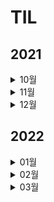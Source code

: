 # TIL

## 2021

<details>
<summary>10월</summary>
<div markdown="1">

- #### <a href = "2021/10/10.md"> 2021년 10월 10일 </a>
- #### <a href = "2021/10/11.md"> 2021년 10월 11일 </a>
- #### <a href = "2021/10/12.md"> 2021년 10월 12일 </a>
- #### <a href = "2021/10/13.md"> 2021년 10월 13일 </a>
- #### <a href = "2021/10/14.md"> 2021년 10월 14일 </a>
- #### <a href = "2021/10/15.md"> 2021년 10월 15일 </a>
- #### <a href = "2021/10/16.md"> 2021년 10월 16일 </a>
- #### 2021년 10월 17일 (X)
- #### <a href = "2021/10/18.md"> 2021년 10월 18일 </a>
- #### <a href = "2021/10/19.md"> 2021년 10월 19일 </a>
- #### <a href = "2021/10/20.md"> 2021년 10월 20일 </a>
- #### <a href = "2021/10/21.md"> 2021년 10월 21일 </a>
- #### <a href = "2021/10/22.md"> 2021년 10월 22일 </a>
- #### 2021년 10월 23일 (X)
- #### 2021년 10월 24일 (X)
- #### 2021년 10월 25일 (X)
- #### 2021년 10월 26일 (X)
- #### 2021년 10월 27일 (X)
- #### 2021년 10월 28일 (X)
- #### 2021년 10월 29일 (X)
- #### 2021년 10월 30일 (X)
- #### <a href = "2021/10/31.md"> 2021년 10월 31일 </a>

</div>
</details>

<details>
<summary>11월</summary>
<div markdown="1">

- #### <a href = "2021/11/01.md"> 2021년 11월 01일 </a>
- #### <a href = "2021/11/02.md"> 2021년 11월 02일 </a>
- #### <a href = "2021/11/02.md"> 2021년 11월 03일 </a>
- #### 2021년 11월 05일 (X)
- #### 2021년 11월 06일 (X)
- #### 2021년 11월 07일 (X)
- #### 2021년 11월 08일 (X)
- #### 2021년 11월 09일 (X)
- #### 2021년 11월 10일 (X)
- #### 2021년 11월 11일 (X)
- #### 2021년 11월 12일 (X)
- #### 2021년 11월 13일 (X)
- #### 2021년 11월 14일 (X)
- #### 2021년 11월 15일 (X)
- #### 2021년 11월 16일 (X)
- #### 2021년 11월 17일 (X)
- #### 2021년 11월 18일 (X)
- #### 2021년 11월 19일 (X)
- #### 2021년 11월 20일 (X)
- #### 2021년 11월 21일 (X)
- #### 2021년 11월 22일 (X)
- #### 2021년 11월 23일 (X)
- #### 2021년 11월 24일 (X)
- #### 2021년 11월 25일 (X)
- #### 2021년 11월 26일 (X)
- #### 2021년 11월 27일 (X)
- #### 2021년 11월 28일 (X)
- #### 2021년 11월 29일 (X)
- #### 2021년 11월 30일 (X)

</div>
</details>

<details>
<summary>12월</summary>
<div markdown="1">

- #### 2021년 12월 01일 (X)
- #### 2021년 12월 02일 (X)
- #### 2021년 12월 03일 (X)
- #### 2021년 12월 04일 (X)
- #### 2021년 12월 05일 (X)
- #### 2021년 12월 06일 (X)
- #### 2021년 12월 07일 (X)
- #### 2021년 12월 08일 (X)
- #### 2021년 12월 09일 (X)
- #### 2021년 12월 10일 (X)
- #### 2021년 12월 11일 (X)
- #### 2021년 12월 12일 (X)
- #### 2021년 12월 13일 (X)
- #### 2021년 12월 14일 (X)
- #### 2021년 12월 15일 (X)
- #### 2021년 12월 16일 (X)
- #### 2021년 12월 17일 (X)
- #### 2021년 12월 18일 (X)
- #### 2021년 12월 19일 (X)
- #### 2021년 12월 20일 (X)
- #### 2021년 12월 21일 (X)
- #### 2021년 12월 22일 (X)
- #### 2021년 12월 23일 (X)
- #### 2021년 12월 24일 (X)
- #### 2021년 12월 25일 (X)
- #### <a href = "2021/12/26.md"> 2021년 12월 26일 </a>
- #### <a href = "2021/12/27 + 28.md"> 2021년 12월 27일 </a>
- #### <a href = "2021/12/27 + 28.md"> 2021년 12월 28일 </a>
- #### 2021년 12월 29일 (X)
- #### <a href = "2021/12/30.md"> 2021년 12월 30일 </a>

</div>
</details>

## 2022

<details>
<summary>01월</summary>
<div markdown="1">

- #### 2021년 01월 01일 (X)
- #### 2021년 01월 02일 (X)
- #### 2021년 01월 03일 (X)
- #### 2021년 01월 04일 (X)
- #### <a href = "2022/1/5.md"> 2021년 01월 05일 </a>
- #### 2021년 01월 06일 (X)
- #### 2021년 01월 07일 (X)
- #### 2021년 01월 08일 (X)
- #### 2021년 01월 09일 (X)
- #### 2021년 01월 10일 (X)
- #### 2021년 01월 11일 (X)
- #### 2021년 01월 12일 (X)
- #### 2021년 01월 13일 (X)
- #### 2021년 01월 14일 (X)
- #### 2021년 01월 15일 (X)
- #### 2021년 01월 16일 (X)
- #### 2021년 01월 17일 (X)
- #### 2021년 01월 18일 (X)
- #### 2021년 01월 19일 (X)
- #### 2021년 01월 20일 (X)
- #### 2021년 01월 21일 (X)
- #### 2021년 01월 22일 (X)
- #### 2021년 01월 23일 (X)
- #### 2021년 01월 24일 (X)
- #### 2021년 01월 25일 (X)
- #### 2021년 01월 26일 (X)
- #### 2021년 01월 27일 (X)
- #### 2021년 01월 28일 (X)
- #### 2021년 01월 29일 (X)
- #### 2021년 01월 30일 (X)
- #### 2021년 01월 31일 (X)

</div>
</details>

<details>
<summary>02월</summary>
<div markdown="1">

- #### 2021년 02월 01일 (X)
- #### 2021년 02월 02일 (X)
- #### 2021년 02월 03일 (X)
- #### 2021년 02월 04일 (X)
- #### <a href = "2022/2/5.md"> 2021년 02월 05일 </a>
- #### 2021년 02월 06일 (X)
- #### <a href = "2022/2/7.md"> 2021년 02월 07일 </a>
- #### 2021년 02월 08일 (X)
- #### <a href = "2022/2/9.md"> 2021년 02월 09일 </a>
- #### 2021년 02월 10일 (X)
- #### 2021년 02월 11일 (X)
- #### 2021년 02월 12일 (X)
- #### 2021년 02월 13일 (X)
- #### <a href = "2022/2/14.md"> 2021년 02월 14일 </a>
- #### 2021년 02월 15일 (X)
- #### 2021년 02월 16일 (X)
- #### <a href = "2022/2/17.md"> 2021년 02월 17일 </a>
- #### 2021년 02월 18일 (X)
- #### <a href = "2022/2/19.md"> 2021년 02월 19일 </a>
- #### <a href = "2022/2/20.md"> 2021년 02월 20일 </a>
- #### <a href = "2022/2/21.md"> 2021년 02월 21일 </a>
- #### <a href = "2022/2/22.md"> 2021년 02월 22일 </a>
- #### <a href = "2022/2/23.md"> 2021년 02월 23일 </a>
- #### <a href = "2022/2/24.md"> 2021년 02월 24일 </a>
- #### <a href = "2022/2/25.md"> 2021년 02월 25일 </a>
- #### 2021년 02월 26일 (X)
- #### 2021년 02월 27일 (X)
- #### 2021년 02월 28일 (X)

</div>
</details>

<details>
<summary>03월</summary>
<div markdown="1">

- #### <a href = "2022/3/1.md"> 2021년 3월 1일</a>
- #### <a href = "2022/3/2.md"> 2021년 3월 2일</a>
- #### <a href = "2022/3/3.md"> 2021년 3월 3일</a>
- #### 2021년 03월 04일 (X)
- #### 2021년 03월 05일 (X)
- #### <a href = "2022/3/6.md"> 2021년 3월 6일</a>
- #### 2021년 03월 07일 (X)
- #### 2021년 03월 08일 (X)
- #### 2021년 03월 09일 (X)
- #### <a href = "2022/3/10.md"> 2021년 3월 10일</a>
- #### <a href = "2022/3/11.md"> 2021년 3월 11일</a>
- #### <a href = "2022/3/12.md"> 2021년 3월 12일</a>
- #### <a href = "2022/3/13.md"> 2021년 3월 13일</a>

</div>
</details>
